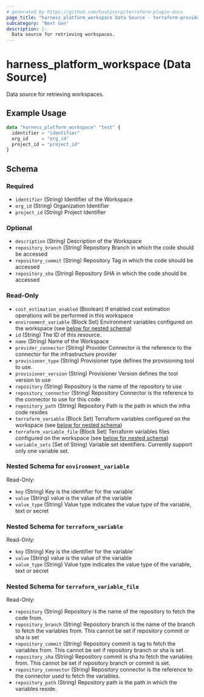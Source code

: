 ```yaml
---
# generated by https://github.com/hashicorp/terraform-plugin-docs
page_title: "harness_platform_workspace Data Source - terraform-provider-harness"
subcategory: "Next Gen"
description: |-
  Data source for retrieving workspaces.
---
```


# harness_platform_workspace (Data Source)

Data source for retrieving workspaces.

## Example Usage

```terraform
data "harness_platform_workspace" "test" {
  identifier = "identifier"
  org_id     = "org_id"
  project_id = "project_id"
}
```

<!-- schema generated by tfplugindocs -->
## Schema

### Required

- `identifier` (String) Identifier of the Workspace
- `org_id` (String) Organization Identifier
- `project_id` (String) Project Identifier

### Optional

- `description` (String) Description of the Workspace
- `repository_branch` (String) Repository Branch in which the code should be accessed
- `repository_commit` (String) Repository Tag in which the code should be accessed
- `repository_sha` (String) Repository SHA in which the code should be accessed

### Read-Only

- `cost_estimation_enabled` (Boolean) If enabled cost estimation operations will be performed in this workspace
- `environment_variable` (Block Set) Environment variables configured on the workspace (see [below for nested schema](#nestedblock--environment_variable))
- `id` (String) The ID of this resource.
- `name` (String) Name of the Workspace
- `provider_connector` (String) Provider Connector is the reference to the connector for the infrastructure provider
- `provisioner_type` (String) Provisioner type defines the provisioning tool to use.
- `provisioner_version` (String) Provisioner Version defines the tool version to use
- `repository` (String) Repository is the name of the repository to use
- `repository_connector` (String) Repository Connector is the reference to the connector to use for this code
- `repository_path` (String) Repository Path is the path in which the infra code resides
- `terraform_variable` (Block Set) Terraform variables configured on the workspace (see [below for nested schema](#nestedblock--terraform_variable))
- `terraform_variable_file` (Block Set) Terraform variables files configured on the workspace (see [below for nested schema](#nestedblock--terraform_variable_file))
- `variable_sets` (Set of String) Variable set identifiers. Currently support only one variable set.

<a id="nestedblock--environment_variable"></a>
### Nested Schema for `environment_variable`

Read-Only:

- `key` (String) Key is the identifier for the variable`
- `value` (String) value is the value of the variable
- `value_type` (String) Value type indicates the value type of the variable, text or secret


<a id="nestedblock--terraform_variable"></a>
### Nested Schema for `terraform_variable`

Read-Only:

- `key` (String) Key is the identifier for the variable`
- `value` (String) value is the value of the variable
- `value_type` (String) Value type indicates the value type of the variable, text or secret


<a id="nestedblock--terraform_variable_file"></a>
### Nested Schema for `terraform_variable_file`

Read-Only:

- `repository` (String) Repository is the name of the repository to fetch the code from.
- `repository_branch` (String) Repository branch is the name of the branch to fetch the variables from. This cannot be set if repository commit or sha is set
- `repository_commit` (String) Repository commit is tag to fetch the variables from. This cannot be set if repository branch or sha is set.
- `repository_sha` (String) Repository commit is sha to fetch the variables from. This cannot be set if repository branch or commit is set.
- `repository_connector` (String) Repository connector is the reference to the connector used to fetch the variables.
- `repository_path` (String) Repository path is the path in which the variables reside.
